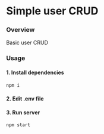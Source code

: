 # Simple user CRUD

### Overview

Basic user CRUD

### Usage

#### 1. Install dependencies

```javascript
npm i
```

#### 2. Edit .env file

#### 3. Run server

```javascript
npm start
```
